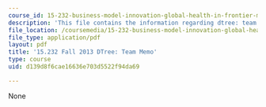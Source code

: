 ```yaml
---
course_id: 15-232-business-model-innovation-global-health-in-frontier-markets-fall-2013
description: 'This file contains the information regarding dtree: team memo.'
file_location: /coursemedia/15-232-business-model-innovation-global-health-in-frontier-markets-fall-2013/d139d8f6cae16636e703d5522f94da69_MIT15_232F13_t3_memo.pdf
file_type: application/pdf
layout: pdf
title: '15.232 Fall 2013 DTree: Team Memo'
type: course
uid: d139d8f6cae16636e703d5522f94da69

---
```

None